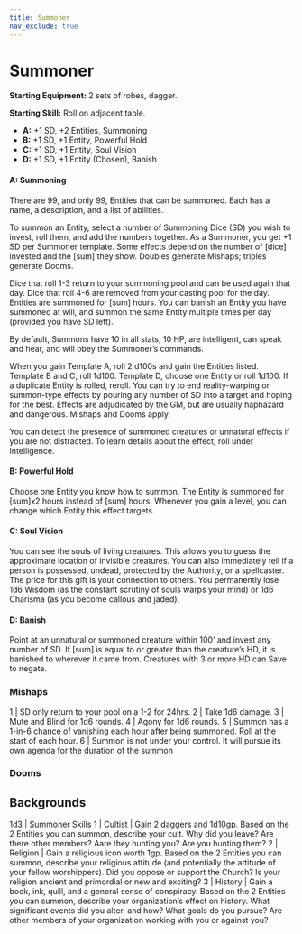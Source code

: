```yaml
---
title: Summoner
nav_exclude: true
---
```


# Summoner

**Starting Equipment:** 2 sets of robes, dagger.

**Starting Skill:** Roll on adjacent table.

- **A:** +1 SD, +2 Entities, Summoning
- **B:** +1 SD, +1 Entity, Powerful Hold
- **C:** +1 SD, +1 Entity, Soul Vision
- **D:** +1 SD, +1 Entity (Chosen), Banish

#### A: Summoning

There are 99, and only 99, Entities that can be summoned. Each
has a name, a description, and a list of abilities.

To summon an Entity, select a number of Summoning Dice (SD)
you wish to invest, roll them, and add the numbers together. As a
Summoner, you get +1 SD per Summoner template. Some
effects depend on the number of [dice] invested and the [sum]
they show. Doubles generate Mishaps; triples generate Dooms.

Dice that roll 1-3 return to your summoning pool and can be
used again that day. Dice that roll 4-6 are removed from your
casting pool for the day. Entities are summoned for [sum] hours.
You can banish an Entity you have summoned at will, and
summon the same Entity multiple times per day (provided you
have SD left).

By default, Summons have 10 in all stats, 10 HP, are intelligent,
can speak and hear, and will obey the Summoner’s commands.

When you gain Template A, roll 2 d100s and gain the Entities
listed. Template B and C, roll 1d100. Template D, choose one
Entity or roll 1d100. If a duplicate Entity is rolled, reroll.
You can try to end reality-warping or summon-type effects by
pouring any number of SD into a target and hoping for the best.
Effects are adjudicated by the GM, but are usually haphazard
and dangerous. Mishaps and Dooms apply.

You can detect the presence of summoned creatures or
unnatural effects if you are not distracted. To learn details about
the effect, roll under Intelligence.

#### B: Powerful Hold
Choose one Entity you know how to summon. The Entity is
summoned for [sum]x2 hours instead of [sum] hours. Whenever
you gain a level, you can change which Entity this effect targets.
#### C: Soul Vision
You can see the souls of living creatures. This allows you to
guess the approximate location of invisible creatures. You can
also immediately tell if a person is possessed, undead, protected
by the Authority, or a spellcaster. The price for this gift is your
connection to others. You permanently lose 1d6 Wisdom (as the
constant scrutiny of souls warps your mind) or 1d6 Charisma (as
you become callous and jaded).
#### D: Banish
Point at an unnatural or summoned creature within 100’ and
invest any number of SD. If [sum] is equal to or greater than the
creature’s HD, it is banished to wherever it came from.
Creatures with 3 or more HD can Save to negate.

### Mishaps

1 | SD only return to your pool on a 1-2 for 24hrs.
2 | Take 1d6 damage.
3 | Mute and Blind for 1d6 rounds.
4 | Agony for 1d6 rounds.
5 | Summon has a 1-in-6 chance of vanishing each hour after being summoned. Roll at the start of each hour.
6 | Summon is not under your control. It will pursue its own agenda for the duration of the summon

### Dooms

## Backgrounds

1d3 | Summoner Skills
1 | Cultist | Gain 2 daggers and 1d10gp. Based on the 2 Entities you can summon, describe your cult. Why did you leave? Are there other members? Aare they hunting you? Are you hunting them?
2 | Religion | Gain a religious icon worth 1gp. Based on the 2 Entities you can summon, describe your religious attitude (and potentially the attitude of your fellow worshippers). Did you oppose or support the Church? Is your religion ancient and primordial or new and exciting?
3 | History | Gain a book, ink, quill, and a general sense of conspiracy. Based on the 2 Entities you can summon, describe your organization’s effect on history. What significant events did you alter, and how? What goals do you pursue? Are other members of your organization working with you or against you?
